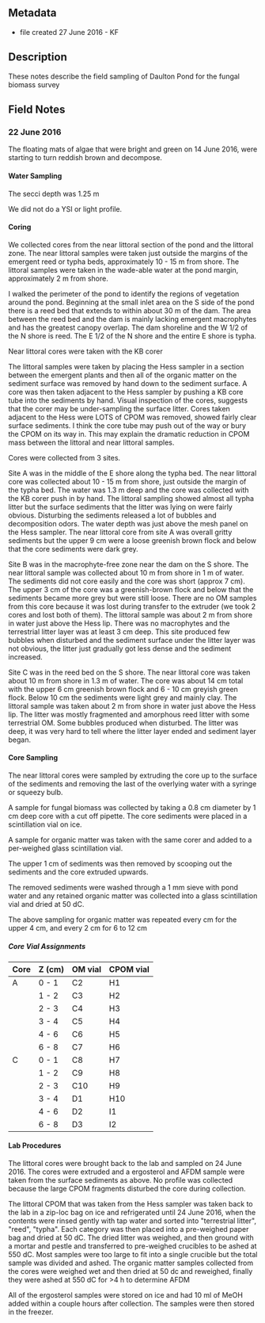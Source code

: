 ## Metadata

* file created 27 June 2016 - KF

## Description

These notes describe the field sampling of Daulton Pond for the fungal biomass survey

## Field Notes

### 22 June 2016

The floating mats of algae that were bright and green on 14 June 2016, were starting to turn reddish brown and decompose.

#### Water Sampling

The secci depth was 1.25 m

We did not do a YSI or light profile.

#### Coring 

We collected cores from the near littoral section of the pond and the littoral zone.  The near littoral samples were taken just outside the margins of the emergent reed or typha beds, approximately 10 - 15 m from shore. The littoral samples were taken in the wade-able water at the pond margin, approximately 2 m from shore.

I walked the perimeter of the pond to identify the regions of vegetation around the pond. Beginning at the small inlet area on the S side of the pond there is a reed bed that extends to within about 30 m of the dam. The area between the reed bed and the dam is mainly lacking emergent macrophytes and has the greatest canopy overlap. The dam shoreline and the W 1/2 of the N shore is reed.  The E 1/2 of the N shore and the entire E shore is typha.

Near littoral cores were taken with the KB corer

The littoral samples were taken by placing the Hess sampler in a section between the emergent plants and then all of the organic matter on the sediment surface was removed by hand down to the sediment surface.  A core was then taken adjacent to the Hess sampler by pushing a KB core tube into the sediments by hand.  Visual inspection of the cores, suggests that the corer may be under-sampling the surface litter. Cores taken adjacent to the Hess were LOTS of CPOM was removed, showed fairly clear surface sediments. I think the core tube may push out of the way or bury the CPOM on its way in. This may explain the dramatic reduction in CPOM mass between the littoral and near littoral samples.

Cores were collected from 3 sites.

Site A was in the middle of the E shore along the typha bed. The near littoral core was collected about 10 - 15 m from shore, just outside the margin of the typha bed. The water was 1.3 m deep and the core was collected with the KB corer push in by hand. The littoral sampling showed almost all typha litter but the surface sediments that the litter was lying on were fairly obvious. Disturbing the sediments released a lot of bubbles and decomposition odors. The water depth was just above the mesh panel on the Hess sampler. The near littoral core from site A was overall gritty sediments but the upper 9 cm were a loose greenish brown flock and below that the core sediments were dark grey. 

Site B was in the macrophyte-free zone near the dam on the S shore. The near littoral sample was collected about 10 m from shore in 1 m of water. The sediments did not core easily and the core was short (approx 7 cm). The upper 3 cm of the core was a greenish-brown flock and below that the sediments became more grey but were still loose. There are no OM samples from this core because it was lost during transfer to the extruder (we took 2 cores and lost both of them). The littoral sample was about 2 m from shore in water just above the Hess lip. There was no macrophytes and the terrestrial litter layer was at least 3 cm deep. This site produced few bubbles when disturbed and the sediment surface under the litter layer was not obvious, the litter just gradually got less dense and the sediment increased.

Site C was in the reed bed on the S shore. The near littoral core was taken about 10 m from shore in 1.3 m of water. The core was about 14 cm total with the upper 6 cm greenish brown flock and 6 - 10 cm greyish green flock. Below 10 cm the sediments were light grey and mainly clay. The littoral sample was taken about 2 m from shore in water just above the Hess lip. The litter was mostly fragmented and amorphous reed litter with some terrestrial OM. Some bubbles produced when disturbed. The litter was deep, it was very hard to tell where the litter layer ended and sediment layer began.


#### Core Sampling

The near littoral cores were sampled by extruding the core up to the surface of the sediments and removing the last of the overlying water with a syringe or squeezy bulb.

A sample for fungal biomass was collected by taking a 0.8 cm diameter by 1 cm deep core with a cut off pipette. The core sediments were placed in a scintillation vial on ice.

A sample for organic matter was taken with the same corer and added to a per-weighed glass scintillation vial.

The upper 1 cm of sediments was then removed by scooping out the sediments and the core extruded upwards.

The removed sediments were washed through a 1 mm sieve with pond water and any retained organic matter was collected into a glass scintillation vial and dried at 50 dC.

The above sampling for organic matter was repeated every cm for the upper 4 cm, and every 2 cm for 6 to 12 cm


##### Core Vial Assignments

| Core | Z (cm)  | OM vial | CPOM vial |
| ---- | ------  | ------- | --------- |
| A    | 0 - 1   | C2      | H1        |
|      | 1 - 2   | C3      | H2        |
|      | 2 - 3   | C4      | H3        |
|      | 3 - 4   | C5      | H4        |
|      | 4 - 6   | C6      | H5        |
|      | 6 - 8   | C7      | H6        |
| C    | 0 - 1   | C8      | H7        |
|      | 1 - 2   | C9      | H8        |
|      | 2 - 3   | C10     | H9        |
|      | 3 - 4   | D1      | H10       |
|      | 4 - 6   | D2      | I1        |
|      | 6 - 8   | D3      | I2        |

#### Lab Procedures

The littoral cores were brought back to the lab and sampled on 24 June 2016. The cores were extruded and a ergosterol and AFDM sample were taken from the surface sediments as above. No profile was collected because the large CPOM fragments disturbed the core during collection.

The littoral CPOM that was taken from the Hess sampler was taken back to the lab in a zip-loc bag on ice and refrigerated until 24 June 2016, when the contents were rinsed gently with tap water and sorted into "terrestrial litter", "reed", "typha". Each category was then placed into a pre-weighed paper bag and dried at 50 dC. The dried litter was weighed, and then ground with a mortar and pestle and transferred to pre-weighed crucibles to be ashed at 550 dC. Most samples were too large to fit into a single crucible but the total sample was divided and ashed. 
The organic matter samples collected from the cores were weighed wet and then dried at 50 dc and reweighed, finally they were ashed at 550 dC for >4 h to determine AFDM

All of the ergosterol samples were stored on ice and had 10 ml of MeOH added within a couple hours after collection. The samples were then stored in the freezer.
